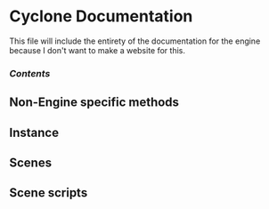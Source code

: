 # Cyclone Documentation

This file will include the entirety of the documentation for the engine because I don't want to make a website for this.

### *Contents*


## Non-Engine specific methods

## Instance

## Scenes

## Scene scripts
